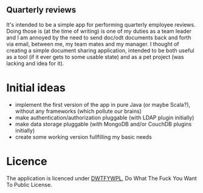 ## Quarterly reviews
It's intended to be a simple app for performing quarterly employee reviews. Doing those is (at the time of writing) is one of my duties as a team leader and I am annoyed by the need to send doc/odt documents back and forth via email, between me, my team mates and my manager. I thought of creating a simple document sharing application, intended to be both useful as a tool (if it ever gets to some usable state) and as a pet project (was lacking and idea for it).

# Initial ideas
*  implement the first version of the app in pure Java (or maybe Scala?), without any frameworks (which pollute our brains)
* make authentication/authorization pluggable (with LDAP plugin initially)
* make data storage pluggable (with MongoDB and/or CouchDB plugins initially)
* create some working version fullfilling my basic needs

# Licence
The application is licenced under [DWTFYWPL](http://sam.zoy.org/wtfpl/COPYING), Do What The Fuck You Want To Public License.
